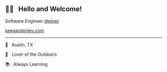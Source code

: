 ## 👋🏼 &nbsp; Hello and Welcome!

Software Engineer [@pinpt](https://github.com/pinpt)

[keegandonley.com](https://keegandonley.com)

<hr>

🌵 &nbsp; Austin, TX

🌲 &nbsp; Lover of the Outdoors

📚 &nbsp; Always Learning
